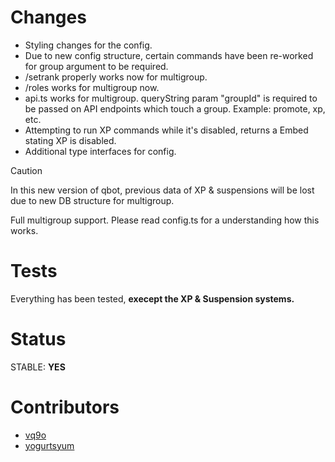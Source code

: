 # Changes
* Styling changes for the config.
* Due to new config structure, certain commands have been re-worked for group argument to be required.
* /setrank properly works now for multigroup.
* /roles works for multigroup now.
* api.ts works for multigroup. queryString param "groupId" is required to be passed on API endpoints which touch a group. Example: promote, xp, etc.
* Attempting to run XP commands while it's disabled, returns a Embed stating XP is disabled.
* Additional type interfaces for config.

> [!CAUTION]
> In this new version of qbot, previous data of XP & suspensions will be lost due to new DB structure for multigroup.

Full multigroup support. Please read config.ts for a understanding how this works.

# Tests
Everything has been tested, **execept the XP & Suspension systems.**

# Status
STABLE: **YES**

# Contributors
* [vq9o](https://github.com/vq9o)
* [yogurtsyum](https://github.com/yogurtsyum) 